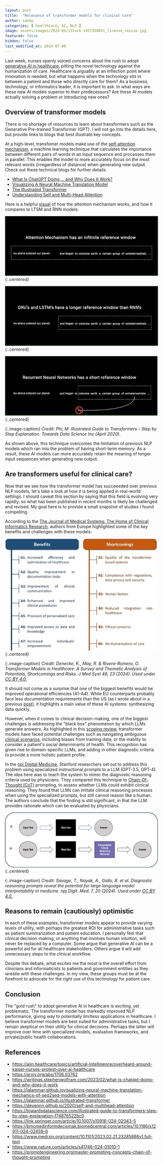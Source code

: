 ```yaml
---
layout: post
title:  "Relevance of transformer models for clinical care"
author: sandy
categories: [ healthcare, AI, NLP ]
image: assets/images/2024-04/iStock-1937350031_license_resize.jpg
featured: false
hidden: false
last_modified_at: 2024-07-09
---
```


Last week, nurses openly voiced concerns about the rush to adopt [generative AI in healthcare](https://aiin.healthcare/topics/artificial-intelligence/overheard-around-kaiser-nurses-protest-over-ai-healthcare), pitting the novel technology against the humanization of care.  Healthcare is arguably at an inflection point where innovation is needed, but what happens when the technology sits in between a patient and those who directly care for them?  As a business, technology, or informatics leader, it is important to ask:  In what ways are these new AI models superior to their predecessors?  Are these AI models actually solving a problem or introducing new ones?

## Overview of transformer models
There is no shortage of resources to learn about transformers such as the Generative Pre-trained Transformer (GPT).  I will not go into the details here, but provide links to blogs that best illustrate key concepts.  

At a high-level, transfomer models make use of the [self-attention mechanism](https://arxiv.org/abs/1706.03762), a machine learning technique that calculates the importance between different pairs of words in an input sequence and processes them in parallel.  This enables the model to more accurately focus on the most relevant words (irregardless of distance) when generating new output.  Check out these technical blogs for further details:
- [What Is ChatGPT Doing … and Why Does It Work?](https://writings.stephenwolfram.com/2023/02/what-is-chatgpt-doing-and-why-does-it-work)
- [Visualizing A Neural Machine Translation Model](https://jalammar.github.io/visualizing-neural-machine-translation-mechanics-of-seq2seq-models-with-attention)
- [The Illustrated Transformer](https://jalammar.github.io/illustrated-transformer)
- [Understanding Self and Multi-Head Attention](https://devennn.github.io/2020/self-and-multihead-attention) 

Here is a helpful [visual](https://towardsdatascience.com/illustrated-guide-to-transformers-step-by-step-explanation-f74876522bc0) of how the attention mechanism works, and how it compares to LTSM and RNN models:

![AttentionMechanism](/assets/images/2024-04/atm.png){:.centered}

![LSTM](/assets/images/2024-04/lstm.png){:.centered}

![RNN](/assets/images/2024-04/rnn.png){:.centered}

{:.image-caption}
*Credit: Phi, M. Illustrated Guide to Transformers - Step by Step Explanation. Towards Data Science Inc (April 2020).*


As shown above, this technique overcomes the limitation of previous NLP models which ran into the problem of having short-term memory.  As a result, these AI models can more accurately retain the meaning of longer input sequences when generating new output. 

## Are transformers useful for clinical care?
Now that we see how the transformer model has succeeeded over previous NLP models, let's take a look at how it is being applied in real-world settings.  I should caveat this section by saying that this field is evolving very rapidly, so what has been published in recent months is likely be challenged and revised.  My goal here is to provide a small snapshot of studies I found compelling.  

According to the [The Journal of Medical Systems: The Home of Clinical Informatics Research](https://link.springer.com/article/10.1007/s10916-024-02043-5), authors from Europe highlighted some of the key benefits and challenges with these models:

![Fig1](/assets/images/2024-04/Fig1.png){:.centered}

{:.image-caption}
*Credit: Denecke, K., May, R. & Rivera-Romero, O. Transformer Models in Healthcare: A Survey and Thematic Analysis of Potentials, Shortcomings and Risks. J Med Syst 48, 23 (2024).  Used under [CC BY 4.0.](https://creativecommons.org/licenses/by/4.0)*

It should not come as a surprise that one of the biggest benefits would be improved operational efficiencies (A1-A4).  While EU counterparts probably face less documentation requirements than the US (as I wrote about in a previous [post](https://slsu0424.github.io/ehrs-us-can-llms-make-significant-impact)), it highlights a main value of these AI systems: synthesizing data quickly.  

However, when it comes to clinical decision-making, one of the biggest challenges is addressing the "black box" phenomenon by which LLMs generate answers.  As highlighted in this [scoping review](https://bmcmedinformdecismak.biomedcentral.com/articles/10.1186/s12911-024-02459-6), transformer models have faced potential challenges such as navigating ambiguous [clinical scenarios](https://www.medrxiv.org/content/10.1101/2023.02.21.23285886v1.full-text), including biases from training data, or the inablity to consider a patient's social determinants of health.  This recognition has given rise to domain-specific LLMs, and adding in other diagnostic criteria to provide a more holistic patient profile.

In the [npj Digital Medicine](https://www.nature.com/articles/s41746-024-01010-1), Stanford researchers set out to address this problem using specialized instructional prompts to a LLM (GPT-3.5, GPT-4).  The idea here was to teach the system to mimic the diagnostic reasoning criteria used by physicians.  They compared this technique to [Chain-Of-Thought (CoT)](https://promptengineering.org/master-prompting-concepts-chain-of-thought-prompting) prompting, to assess whether LLMs could exhibit clinical reasoning.  They found that LLMs can imitate clinical reasoning processes when using the specialized prompts, but still cannot reason like a human.  The authors conclude that the finding is still significant, in that the LLM provides rationale which can be evaluated by physicians.

![Fig2](/assets/images/2024-04/Fig2.png){:.centered}

{:.image-caption}
*Credit: Savage, T., Nayak, A., Gallo, R. et al. Diagnostic reasoning prompts reveal the potential for large language model interpretability in medicine. npj Digit. Med. 7, 20 (2024).  Used under [CC BY 4.0.](https://creativecommons.org/licenses/by/4.0)*


## Reasons to remain (cautiously) optimistic
In each of these examples, transformer models appear to provide varying levels of utility, with perhaps the greatest ROI for administrative tasks such as patient summarization and patient education.  I personally feel that  clinical decision-making, or anything that involves human intuition, will never be replaced by a computer.  Some argue that generative AI can be a powerful aid for all healthcare stakeholders.  Others argue it will add unnecessary steps to the clinical workflow.  

Despite this debate, what excites me the most is the overall effort from clinicians and informaticists to patients and government entities as they wrestle with these challenges.  In my view, these groups must be at the forefront to advocate for the right use of this technology for patient care.

## Conclusion
The "gold rush" to adopt generative AI in healthcare is exciting, yet problematic.  The transformer model has markedly improved NLP performance, giving way to potentially limitless applications in healthcare.  I believe transformer models are best suited for administrative tasks, but I remain skeptical on their utility for clinical decisions.  Perhaps the latter will improve over time with specialized models, evaluation frameworks, and private/public health collaborations.


## References
+ <https://aiin.healthcare/topics/artificial-intelligence/overheard-around-kaiser-nurses-protest-over-ai-healthcare>
+ <https://arxiv.org/abs/1706.03762>
+ <https://writings.stephenwolfram.com/2023/02/what-is-chatgpt-doing-and-why-does-it-work>
+ <https://jalammar.github.iovisualizing-neural-machine-translation-mechanics-of-seq2seq-models-with-attention>
+ <https://jalammar.github.io/illustrated-transformer>
+ <https://devennn.github.io/2020/self-and-multihead-attention>
+ <https://towardsdatascience.com/illustrated-guide-to-transformers-step-by-step-explanation-f74876522bc0>
+ <https://link.springer.com/article/10.1007/s10916-024-02043-5>
+ <https://bmcmedinformdecismak.biomedcentral.com/articles/10.1186/s12911-024-02459-6>
+ <https://www.medrxiv.org/content/10.1101/2023.02.21.23285886v1.full-text>
+ <https://www.nature.com/articles/s41746-024-01010-1>
+ <https://promptengineering.org/master-prompting-concepts-chain-of-thought-prompting>
